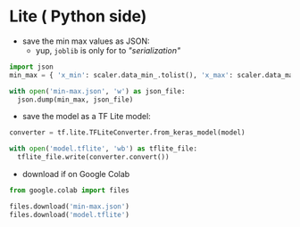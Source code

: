 # <logos-tensorflow /> Lite <twemoji-red-heart /><twemoji-blue-heart /><twemoji-green-heart /><twemoji-yellow-heart /> <logos-flutter /> (<logos-python /> Python side)

- save the min max values as JSON:
  - yup, `joblib` is only for <logos-python /> to <logos-python /> _"serialization"_

```py
import json
min_max = { 'x_min': scaler.data_min_.tolist(), 'x_max': scaler.data_max_.tolist()}

with open('min-max.json', 'w') as json_file:
  json.dump(min_max, json_file)
```
- save the model as a TF Lite model:
```py
converter = tf.lite.TFLiteConverter.from_keras_model(model)

with open('model.tflite', 'wb') as tflite_file:
  tflite_file.write(converter.convert())  
```
- download if on Google Colab
```py
from google.colab import files

files.download('min-max.json')
files.download('model.tflite')
```